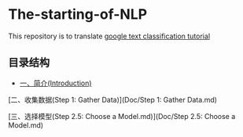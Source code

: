 # The-starting-of-NLP

This repository is to translate [google text classification tutorial](https://developers.google.com/machine-learning/guides/text-classification/)

## 目录结构

* [一、简介(Introduction)](Doc/Introduction.md)

[二、收集数据(Step 1: Gather Data)](Doc/Step 1: Gather Data.md)

[三、选择模型(Step 2.5: Choose a Model.md)](Doc/Step 2.5: Choose a Model.md)
